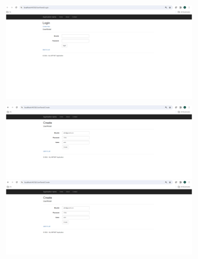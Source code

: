 ![login](https://github.com/abhijit737/register_Login_dotnet/blob/main/UserMVC_Screenshots/login11.png)

![create_new](https://github.com/abhijit737/register_Login_dotnet/blob/main/UserMVC_Screenshots/create_new%20fill.png)
![create_new_fill](https://github.com/abhijit737/register_Login_dotnet/blob/main/UserMVC_Screenshots/create_new%20fill.png)
